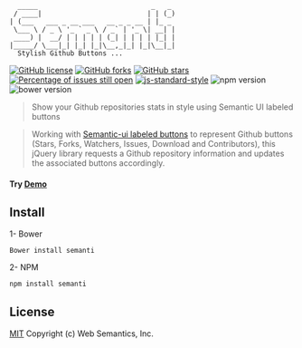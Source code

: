 ```
  _____                            _   _
 / ____|                          | | (_)
| (___   ___ _ __ ___   __ _ _ __ | |_ _
 \___ \ / _ \ '_ ` _ \ / _` | '_ \| __| |
 ____) |  __/ | | | | | (_| | | | | |_| |
|_____/ \___|_| |_| |_|\__,_|_| |_|\__|_|
  Stylish Github Buttons ...             
```

[![GitHub license](https://img.shields.io/badge/license-MIT-blue.svg)](https://raw.githubusercontent.com/websemantics/semanti/master/LICENSE) [![GitHub forks](https://img.shields.io/github/forks/websemantics/semanti.svg)](https://github.com/websemantics/semanti/network) [![GitHub stars](https://img.shields.io/github/stars/websemantics/semanti.svg)](https://github.com/websemantics/semanti/stargazers)
[![Percentage of issues still open](http://isitmaintained.com/badge/open/websemantics/semanti.svg)](http://isitmaintained.com/project/websemantics/semanti "Percentage of issues still open") [![js-standard-style](https://img.shields.io/badge/code%20style-standard-brightgreen.svg)](http://standardjs.com/) ![npm version](https://img.shields.io/node/v/semanti.svg)
![bower version](https://img.shields.io/bower/v/semanti.svg)


> Show your Github repositories stats in style using Semantic UI labeled buttons

> Working with [Semantic-ui labeled buttons](http://semantic-ui.com/elements/button.html#labeled) to represent Github buttons (Stars, Forks, Watchers, Issues, Download and Contributors), this jQuery library requests a Github repository information and updates the associated buttons accordingly.

#### Try [Demo](http://websemantics.github.io/semanti/)

## Install

1- Bower

```
Bower install semanti
```

2- NPM

```
npm install semanti
```

## License

[MIT](LICENSE)
Copyright (c) Web Semantics, Inc.
